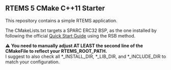 ## RTEMS 5 CMake C++11 Starter
This repository contains a simple RTEMS application. 

The CMakeLists.txt targets a SPARC ERC32 BSP, as the one installed by following the official [Quick Start Guide](https://docs.rtems.org/branches/master/user/start/index.html) using the RSB method. 

:warning: **You need to manually adjust AT LEAST the second line of the CMakeFile to reflect your RTEMS_ROOT_PATH.**\
I suggest to also check all *_INSTALL_DIR, *_LIB_DIR, and *_INCLUDE_DIR to match your configuration.
